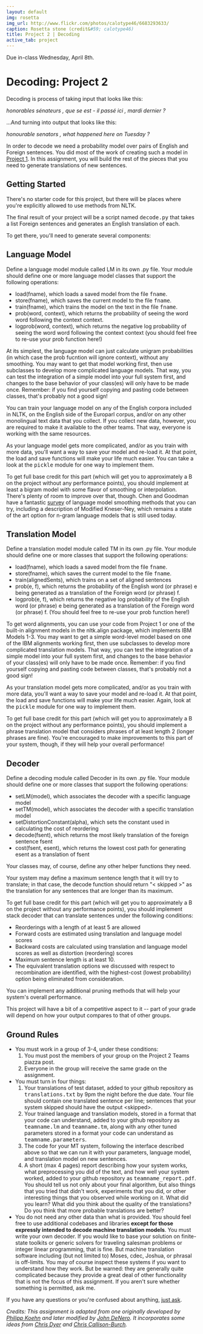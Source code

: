 ```yaml
---
layout: default
img: rosetta
img_url: http://www.flickr.com/photos/calotype46/6683293633/
caption: Rosetta stone (credit&#59; calotype46)
title: Project 2 | Decoding
active_tab: project
---
```


<div class="alert alert-info">
  Due in-class Wednesday, April 8th. 
</div>

Decoding:  <span class="text-muted">Project 2</span>
=============================================================

Decoding is process of taking input that looks like this:

*honorables sénateurs , que se est - il passé ici , mardi dernier ?*

...And turning into output that looks like this:

*honourable senators , what happened here on Tuesday ?*


In order to decode we need a probability model over pairs
of English and Foreign sentences. You did most of the work of creating
such a model in [Project 1](project1.html). In this assignment, you
will build the rest of the pieces that you need to generate
translations of new sentences.

## Getting Started

There's no starter code for this project, but there will be places
where you're explicitly allowed to use methods from NLTK.

The final result of your project will be a script named <tt>decode.py</tt>
that takes a list Foreign sentences and generates an English
translation of each.

To get there, you'll need to generate several components:

## Language Model

Define a language model module called LM in its own .py file. Your
module should define one or more language model
classes that support the following operations:

- load(fname), which loads a saved model from the file <tt>fname</tt>.
- store(fname), which saves the current model to the file <tt>fname</tt>.
- train(fname), which trains the model on the text in the file <tt>fname</tt>.
- prob(word, context), which returns the probability of seeing the word word following the context context.
- logprob(word, context), which returns the negative log probability of seeing the word word following the context context (you should feel free to re-use your prob function here!)

At its simplest, the language model can just calculate unigram
probabilities (in which case the prob fucntion will ignore context), without any
smoothing. You may want to get that model working first, then use
subclasses to develop more complicated language models. That way, you
can test the integration of a simple model into your full system
first, and changes to the base behavior of your class(es) will only
have to be made once. Remember: if you find yourself copying and
pasting code between classes, that's probably not a good sign! 

You can train your language model on any of the English corpora included in NLTK, on the English side of the Europarl corpus, and/or on any other monolingual text data that you collect. If you collect new data, however, you are required to make it available to the other teams. That way, everyone is working with the same resources.

As your language model gets more complicated, and/or as you
train with more data, you'll want a way to save your model
and re-load it. At that point, the load and save functions will make
your life much easier. You can take a look at the <tt>pickle</tt> module for
one way to implement them.

To get full base credit for this part (which will get you to
approximately a B on the project without any performance points), you
should implement at least a bigram model with some flavor of smoothing
or interpolation. There's plenty of room to improve over that,
though. Chen and Goodman have a fantastic [survey](handouts/chen_goodman.pdf) of language model
smoothing methods that you can try, including a description of
Modified Kneser-Ney, which remains a state of the art option for
n-gram language models that is still used today.

## Translation Model

Define a translation model module called TM in its own .py file. Your
module should define one or more 
classes that support the following operations:

* load(fname), which loads a saved model from the file <tt>fname</tt>.
* store(fname), which saves the current model to the file <tt>fname</tt>.
* train(alignedSents), which trains on a set of aligned sentences
* prob(e, f), which returns the probability of the English word (or phrase) e being generated as a translation of the Foreign word (or phrase) f. 
* logprob(e, f), which returns the negative log probability of the English word (or phrase) e being generated as a translation of the Foreign word (or phrase) f. (You should feel free to re-use your prob function here!)

To get word alignments, you can use your code from Project 1 or one of the built-in alignment
models in the nltk.align package, which implements IBM Models 1-3. You
may want to get a simple word-level model based on one of the IBM
alignments working first, then use
subclasses to develop more complicated translation models. That way, you
can test the integration of a simple model into your full system
first, and changes to the base behavior of your class(es) will only
have to be made once. Remember: if you find yourself copying and
pasting code between classes, that's probably not a good sign! 

As your translation model gets more complicated, and/or as you
train with more data, you'll want a way to save your model
and re-load it. At that point, the load and save functions will make
your life much easier. Again, look at the <tt>pickle</tt> module for
one way to implement them.

To get full base credit for this part (which will get you to
approximately a B on the project without any performance points), you
should implement a phrase translation model that considers phrases of
at least length 2 (longer phrases are fine). You're encouraged to make
improvements to this part of your system, though, if they will help
your overall performance!

## Decoder

Define a decoding module called Decoder in its own .py file. Your
module should define one or more 
classes that support the following operations:

* setLM(model), which associates the decoder with a specific language
model
* setTM(model), which associates the decoder with a specific
translation model
* setDistortionConstant(alpha), which sets the constant used in
calculating the cost of reordering
* decode(fsent), which returns the most likely translation of the
foreign sentence fsent
* cost(fsent, esent), which returns the lowest cost path for
  generating esent as a translation of fsent

Your classes may, of course, define any other helper functions they
need. 

Your system may define a maximum sentence length that it will try to
translate; in that case, the decode
function should return "&lt; skipped
&gt;" as the
translation for any sentences that are longer than its maximum.

To get full base credit for this part (which will get you to
approximately a B on the project without any performance points), you
should implement stack decoder that can translate sentences under the
following conditions:

* Reorderings with a length of at least 5 are allowed
* Forward costs are estimated using translation and language model
scores
* Backward costs are calculated using translation and language model
scores as well as distortion (reordering) scores
* Maximum sentence length is at least 10.
* The equivalent translation options we discussed with respect to recombination are identified, with the highest-cost
  (lowest probability) option being eliminated from consideration.

You can implement any additional
pruning methods that will help your
system's overall performance.


This project will have a bit of a competitive aspect to it -- part of
your grade will depend on how your output compares to that of other groups.

## Ground Rules

<ul>
<li>
   You must work in a group of 3-4, under these conditions: 
   <ol>
   <li>
   You must post the members of your group on the Project 2 Teams
   piazza post. 
   </li>
   <li>
   Everyone in the group will receive the same grade on the assignment. 
   </li>
  </ol>
</li>
<li> You must turn in four things:
  <ol>
  <li>Your translations of test dataset, added to your github
  repository as
  <tt>translations.txt</tt> by 9pm
  the night before the due
  date. Your file should contain one
  translated sentence per line;
  sentences that your system skipped
  should have the output &lt;skipped&gt;.
  </li>
  <li> Your trained language and translation models, stored in a
  format that your code can understand, added to your github
  repository as <tt>teamname.lm</tt> and <tt>teamname.tm</tt>, along
  with any other tuned parameters stored in a format your code can
  understand as <tt>teamname.parameters</tt>.
  </li>
  <li> The code for your MT system, following the interface described
  above so that we can run it with your parameters, language model, and translation
  model on new sentences.
  </li>
  <li> A short (max 4 pages) report describing how your system works,
  what preprocessing you did of the text, and how well your system
  worked, added to your github repository as <tt>teamname_report.pdf</tt>.
You should tell us not only about your final 
  algorithm, but also things that you tried that didn't work, experiments that
  you did, or other interesting things that you observed while working on it.
  What did you learn? What did you think about the quality of the translations?
  Do you think that more probable translations are better?
  </li>
  </ol>
</li>
<li>
You do not need any other data than what is provided. You should feel 
   free to use additional codebases and libraries <b>except for those
   expressly intended to decode machine translation models</b>. 
   You must write your
   own decoder. If you would like to base your solution on finite-state
   toolkits or generic solvers for traveling salesman problems or
   integer linear programming, that is fine. 
   But machine translation software including (but not limited to)
   Moses, cdec, Joshua, or phrasal is off-limits. You may of course inspect 
   these systems if you want to understand how they work. But be warned: they are
   generally quite complicated because they provide a great deal of other
   functionality that is not the focus of this assignment.
   If you aren't sure whether 
   something is permitted, ask me.
</li>
</ul>
If you have any questions or you're confused about anything,
<a href="https://piazza.com/class/i4ugmh3p8hx459">just ask</a>.

*Credits: This assignment is adapted from one originally developed by 
[Philipp Koehn](http://homepages.inf.ed.ac.uk/pkoehn/)
and later modified by [John DeNero](http://www.denero.org/). It
incorporates some ideas from
[Chris Dyer](http://www.cs.cmu.edu/~cdyer) and [Chris Callison-Burch](http://www.cis.upenn.edu/~ccb/).*
